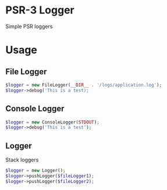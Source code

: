 # PSR-3 Logger

Simple PSR loggers

# Usage

## File Logger

```php
$logger = new FileLogger(__DIR__ . '/logs/application.log');
$logger->debug('This is a test);
```

## Console Logger
```php
$logger = new ConsoleLogger(STDOUT);
$logger->debug('This is a test');
```


## Logger

Stack loggers

```php
$logger = new Logger();
$logger->pushLogger($fileLogger1);
$logger->pushLogger($fileLogger2);
```